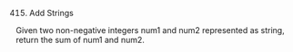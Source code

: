 415. Add Strings

Given two non-negative integers num1 and num2 represented as string, return the sum of num1 and num2.
